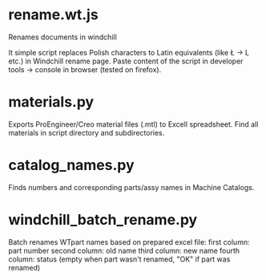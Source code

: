 # rename.wt.js
Renames documents in windchill

It simple script replaces Polish characters to Latin equivalents (like Ł -> L etc.) in Windchill rename page.
Paste content of the script in developer tools -> console in browser (tested on firefox).

# materials.py
Exports ProEngineer/Creo material files (.mtl) to Excell spreadsheet.
Find all materials in script directory and subdirectories.

# catalog_names.py
Finds numbers and corresponding parts/assy names in Machine Catalogs.

# windchill_batch_rename.py
Batch renames WTpart names based on prepared excel file:
first column: part number
second column: old name
third column: new name
fourth column: status (empty when part wasn't renamed, "OK" if part was renamed)
